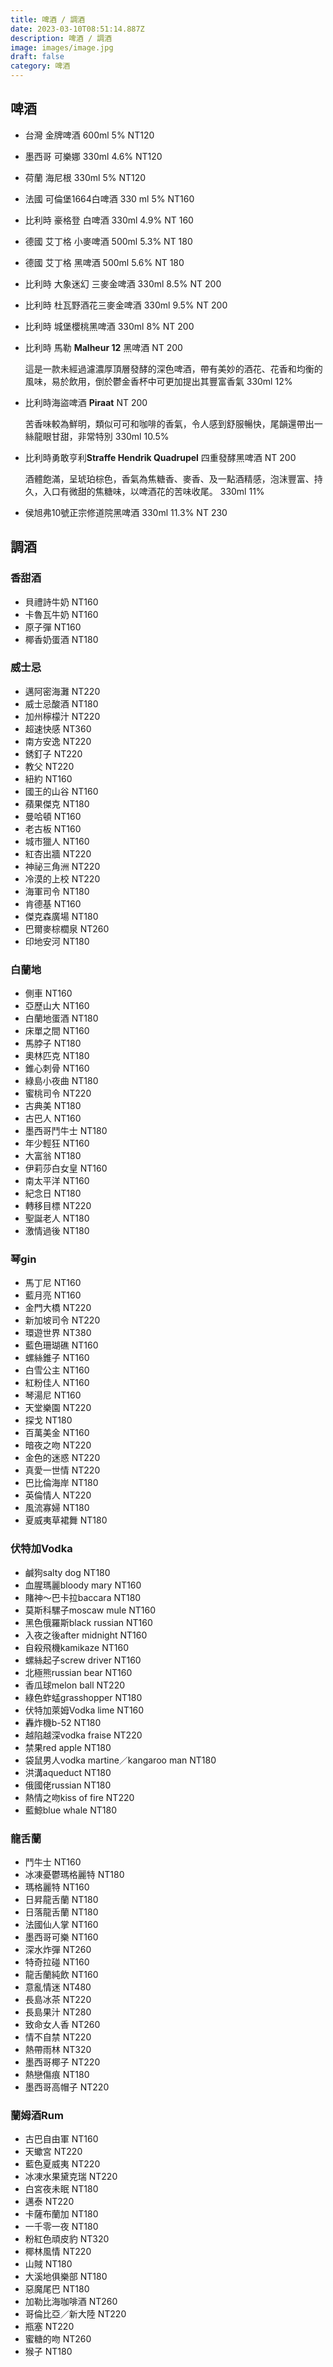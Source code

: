 ```yaml
---
title: 啤酒 / 調酒
date: 2023-03-10T08:51:14.887Z
description: 啤酒 / 調酒
image: images/image.jpg
draft: false
category: 啤酒
---
```

## 啤酒

* 台灣 金牌啤酒  600ml  5%  NT120
* 墨西哥 可樂娜 330ml  4.6%   NT120
* 荷蘭 海尼根 330ml  5%   NT120
* 法國 可倫堡1664白啤酒 330 ml  5%   NT160
* 比利時 豪格登 白啤酒 330ml  4.9%    NT 160
* 德國 艾丁格 小麥啤酒 500ml  5.3%   NT 180
* 德國 艾丁格 黑啤酒  500ml  5.6%   NT 180
* 比利時 大象迷幻 三麥金啤酒 330ml  8.5%  NT 200
* 比利時 杜瓦野酒花三麥金啤酒  330ml  9.5%   NT 200
* 比利時 城堡櫻桃黑啤酒  330ml  8%    NT 200
* 比利時 馬勒 **Malheur 12**  黑啤酒 NT  200  

  這是一款未經過濾濃厚頂層發酵的深色啤酒，帶有美妙的酒花、花香和均衡的風味，易於飲用，倒於鬱金香杯中可更加提出其豐富香氣 330ml  12% 
* 比利時海盜啤酒 **Piraat**   NT  200  

  苦香味較為鮮明，類似可可和咖啡的香氣，令人感到舒服暢快，尾韻還帶出一絲龍眼甘甜，非常特別  330ml  10.5%    
* 比利時勇敢亨利**Straffe Hendrik Quadrupel**  四重發酵黑啤酒  NT  200  

  酒體飽滿，呈琥珀棕色，香氣為焦糖香、麥香、及一點酒精感，泡沫豐富、持久，入口有微甜的焦糖味，以啤酒花的苦味收尾。  330ml  11%    
* 侯旭弗10號正宗修道院黑啤酒 330ml  11.3%    NT 230

## 調酒

### 香甜酒

* 貝禮詩牛奶   NT160
* 卡魯瓦牛奶   NT160
* 原子彈      NT160
* 椰香奶蛋酒   NT180

### 威士忌

* 邁阿密海灘    NT220 
* 威士忌酸酒   NT180
* 加州檸檬汁    NT220 
* 超速快感   NT360
* 南方安逸  NT220
* 銹釘子   NT220
* 教父   NT220
* 紐約   NT160
* 國王的山谷  NT160
* 蘋果傑克  NT180
* 曼哈頓  NT160
* 老古板  NT160
* 城市獵人   NT160
* 紅杏出牆  NT220
* 神祕三角洲  NT220
* 冷漠的上校  NT220
* 海軍司令 NT180
* 肯德基  NT160
* 傑克森廣場   NT180
* 巴爾麥棕櫚泉   NT260
* 印地安河   NT180

### 白蘭地

* 側車    NT160
* 亞歷山大  NT160
* 白蘭地蛋酒  NT180
* 床單之間 NT160
* 馬脖子  NT180
* 奧林匹克  NT180
* 錐心刺骨  NT160
* 綠島小夜曲  NT180
* 蜜桃司令  NT220
* 古典美 NT180
* 古巴人   NT160
* 墨西哥鬥牛士  NT180
* 年少輕狂 NT160
* 大富翁  NT180
* 伊莉莎白女皇   NT160
* 南太平洋  NT160
* 紀念日  NT180
* 轉移目標  NT220
* 聖誕老人   NT180
* 激情過後  NT180

### 琴gin

* 馬丁尼   NT160
* 藍月亮    NT160
* 金門大橋   NT220
* 新加坡司令   NT220
* 環遊世界  NT380
* 藍色珊瑚礁  NT160
* 螺絲錐子  NT160
* 白雪公主  NT160
* 紅粉佳人  NT160
* 琴湯尼  NT160
* 天堂樂園 NT220
* 探戈  NT180
* 百萬美金  NT160
* 暗夜之吻  NT220
* 金色的迷惑  NT220
* 真愛一世情  NT220
* 巴比倫海岸  NT180
* 英倫情人 NT220
* 風流寡婦 NT180
* 夏威夷草裙舞 NT180

### 伏特加Vodka

* 鹹狗salty dog   NT180
* 血腥瑪麗bloody mary   NT160
* 賭神～巴卡拉baccara   NT180
* 莫斯科騾子moscaw mule   NT160
* 黑色俄羅斯black russian    NT160
* 入夜之後after midnight   NT160
* 自殺飛機kamikaze   NT160
* 螺絲起子screw driver   NT160
* 北極熊russian bear   NT160
* 香瓜球melon ball   NT220
* 綠色蚱蜢grasshopper   NT180
* 伏特加萊姆Vodka lime   NT160
* 轟炸機b-52   NT180
* 越陷越深vodka fraise   NT220
* 禁果red apple   NT180
* 袋鼠男人vodka martine／kangaroo man   NT180
* 洪溝aqueduct   NT180
* 俄國佬russian   NT180
* 熱情之吻kiss of fire   NT220
* 藍鯨blue whale   NT180

### 龍舌蘭

* 鬥牛士  NT160
* 冰凍憂鬱瑪格麗特 NT180
* 瑪格麗特 NT160
* 日昇龍舌蘭  NT180
* 日落龍舌蘭 NT180
* 法國仙人掌  NT160
* 墨西哥可樂   NT160
* 深水炸彈  NT260
* 特奇拉碰 NT160
* 龍舌蘭純飲 NT160
* 意亂情迷  NT480
* 長島冰茶  NT220
* 長島果汁  NT280
* 致命女人香  NT260
* 情不自禁  NT220
* 熱帶雨林  NT320
* 墨西哥椰子  NT220
* 熱戀傷痕  NT180
* 墨西哥高帽子  NT220

### 蘭姆酒Rum

* 古巴自由軍   NT160
* 天蠍宮   NT220
* 藍色夏威夷  NT220
* 冰凍水果黛克瑞   NT220
* 白宮夜未眠   NT180
* 邁泰  NT220
* 卡薩布蘭加   NT180
* 一千零一夜   NT180
* 粉紅色頑皮豹   NT320
* 椰林風情   NT220
* 山賊   NT180
* 大溪地俱樂部   NT180
* 惡魔尾巴    NT180
* 加勒比海咖啡酒   NT260
* 哥倫比亞／新大陸   NT220
* 瓶塞   NT220
* 蜜糖的吻   NT260
* 猴子   NT180